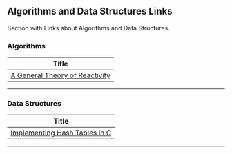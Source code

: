 ## Algorithms and Data Structures Links

Section with Links about Algorithms and Data Structures.


### Algorithms
| **Title**  |
|---|
| [A General Theory of Reactivity] |
------------



### Data Structures
| **Title**  |
|---|
| [Implementing Hash Tables in C] |
------------



[comment]: # (Algorithms)
[A General Theory of Reactivity]: <https://github.com/kriskowal/gtor>



[comment]: # (Data Structures)
[Implementing Hash Tables in C]: <https://www.andreinc.net/2021/10/02/implementing-hash-tables-in-c-part-1>